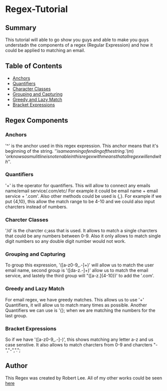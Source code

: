 # Regex-Tutorial

## Summary
This tutorial will able to go show you guys and able to make you guys understadn the components of a regex (Regular Expression) and how it could be applied to matching an email. 

## Table of Contents

- [Anchors](#anchors)
- [Quantifiers](#quantifiers)
- [Character Classes](#characted-classes)
- [Grouping and Capturing](#grouping-and-capturing)
- [Greedy and Lazy Match](#greedy-and-lazy-match)
- [Bracket Expressions](#bracket-expressions)

## Regex Components

### Anchors
'^' is the anchor used in this regex expression. This anchor means that it's beginning of the string. 
'$' is a meanning of ending of the string. '(m)' or knows as mulitline is not enable in this regex with means that all regex will end with '$'.

### Quantifiers
'+' is the operator for quantifiers. This will allow to connect any emails name/email service/.com/etc/ For example it could be email name + email service + '.com'. Also other methods could be used is {_,_}. For example if we put {4,10}, this allow the match range to be 4-10 and we could also input charcters instead of numbers. 

### Charcter Classes
'/d' is the charcter c;ass that is used. It allows to match a single charcters that could be any numbers between 0-9. Also it only allows to match single digit numbers so any double digit number would not work. 

### Grouping and Capturing
To group this expression, '([a-z0-9_\.-]+)' will allow us to match the user email name, second group is '([da-z\.-]+)' allow us to match the email service, and lastely the third group will "([a-z\.]{4-10})' to add the '.com'.

### Greedy and Lazy Match
For email regex, we have greedy matches. This allows us to use '+' Quantifiers, it will allow us to match many times as possible. Another Quantifiers we can use is '{}; when we are matching the numbers for the last group. 

### Bracket Expressions
So if we have '([a-z0-9_\.-]-)', this shows matching any letter a-z and us case senstive. It also allows to match charcters from 0-9 and charcters "-","-",".";


## Author

This Regex was created by Robert Lee. All of my other works could be seen [here](http://github.com/rlee7029)
